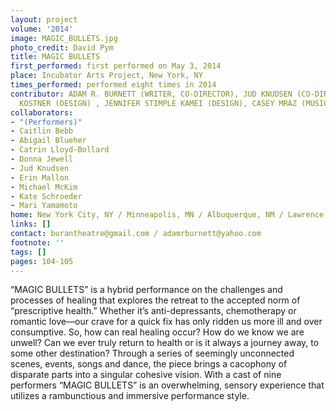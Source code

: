 ```yaml
---
layout: project
volume: '2014'
image: MAGIC_BULLETS.jpg
photo_credit: David Pym
title: MAGIC BULLETS
first_performed: first performed on May 3, 2014
place: Incubator Arts Project, New York, NY
times_performed: performed eight times in 2014
contributor: ADAM R. BURNETT (WRITER, CO-DIRECTOR), JUD KNUDSEN (CO-DIRECTOR), NICHOLAS
  KOSTNER (DESIGN) , JENNIFER STIMPLE KAMEI (DESIGN), CASEY MRAZ (MUSIC)
collaborators:
- "(Performers)"
- Caitlin Bebb
- Abigail Blueher
- Catrin Lloyd-Bollard
- Donna Jewell
- Jud Knudsen
- Erin Mallon
- Michael McKim
- Kate Schroeder
- Mari Yamamoto
home: New York City, NY / Minneapolis, MN / Albuquerque, NM / Lawrence, KS
links: []
contact: burantheatre@gmail.com / adamrburnett@yahoo.com
footnote: ''
tags: []
pages: 104-105
---
```


“MAGIC BULLETS” is a hybrid performance on the challenges and processes of healing that explores the retreat to the accepted norm of “prescriptive health.” Whether it’s anti-depressants, chemotherapy or romantic love—our crave for a quick fix has only ridden us more ill and over consumptive. So, how can real healing occur? How do we know we are unwell? Can we ever truly return to health or is it always a journey away, to some other destination? Through a series of seemingly unconnected scenes, events, songs and dance, the piece brings a cacophony of disparate parts into a singular cohesive vision. With a cast of nine performers “MAGIC BULLETS” is an overwhelming, sensory experience that utilizes a rambunctious and immersive performance style.
